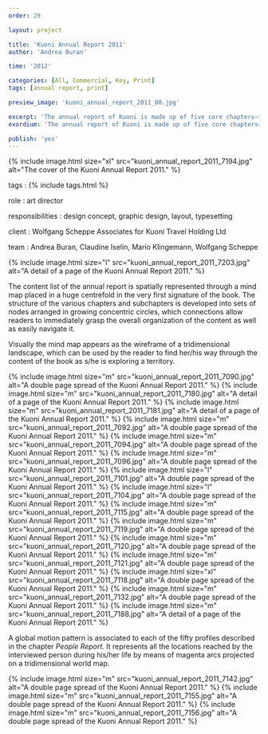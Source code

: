 ```yaml
---
order: 29

layout: project

title: 'Kuoni Annual Report 2011'
author: 'Andrea Buran'

time: '2012'

categories: [All, Commercial, Key, Print]
tags: [annual report, print]

preview_image: 'kuoni_annual_report_2011_00.jpg'

excerpt: 'The annual report of Kuoni is made up of five core chapters—the Market Report, the Financial Report, the People Report, the Brand Report and the Future Report.'
exordium: 'The annual report of Kuoni is made up of five core chapters—the *Market Report*, the *Financial Report*, the *People Report*, the *Brand Report* and the *Future Report*.'

publish: 'yes'
---
```


<div class="figures">
  {% include image.html size="xl" src="kuoni_annual_report_2011_7194.jpg" alt="The cover of the Kuoni Annual Report 2011." %}
</div>

tags
: {% include tags.html %}

role
: art director

responsibilities
: design concept, graphic design, layout, typesetting

client
: Wolfgang Scheppe Associates for Kuoni Travel Holding Ltd

team
: Andrea Buran, Claudine Iselin, Mario Klingemann, Wolfgang Scheppe

<div class="figures">
  {% include image.html size="l" src="kuoni_annual_report_2011_7203.jpg" alt="A detail of a page of the Kuoni Annual Report 2011." %}
</div>

The content list of the annual report is spatially represented through a mind map placed in a huge centrefold in the very first signature of the book. The structure of the various chapters and subchapters is developed into sets of nodes arranged in growing concentric circles, which connections allow readers to immediately grasp the overall organization of the content as well as easily navigate it.

Visually the mind map appears as the wireframe of a tridimensional landscape, which can be used by the reader to find her/his way through the content of the book as s/he is exploring a territory.

<div class="figures">
  {% include image.html size="m" src="kuoni_annual_report_2011_7090.jpg" alt="A double page spread of the Kuoni Annual Report 2011." %}
  {% include image.html size="m" src="kuoni_annual_report_2011_7180.jpg" alt="A detail of a page of the Kuoni Annual Report 2011." %}
  {% include image.html size="m" src="kuoni_annual_report_2011_7181.jpg" alt="A detail of a page of the Kuoni Annual Report 2011." %}
  {% include image.html size="m" src="kuoni_annual_report_2011_7092.jpg" alt="A double page spread of the Kuoni Annual Report 2011." %}
  {% include image.html size="m" src="kuoni_annual_report_2011_7094.jpg" alt="A double page spread of the Kuoni Annual Report 2011." %}
  {% include image.html size="m" src="kuoni_annual_report_2011_7096.jpg" alt="A double page spread of the Kuoni Annual Report 2011." %}
  {% include image.html size="l" src="kuoni_annual_report_2011_7101.jpg" alt="A double page spread of the Kuoni Annual Report 2011." %}
  {% include image.html size="l" src="kuoni_annual_report_2011_7104.jpg" alt="A double page spread of the Kuoni Annual Report 2011." %}
  {% include image.html size="m" src="kuoni_annual_report_2011_7115.jpg" alt="A double page spread of the Kuoni Annual Report 2011." %}
  {% include image.html size="m" src="kuoni_annual_report_2011_7119.jpg" alt="A double page spread of the Kuoni Annual Report 2011." %}
  {% include image.html size="m" src="kuoni_annual_report_2011_7120.jpg" alt="A double page spread of the Kuoni Annual Report 2011." %}
  {% include image.html size="m" src="kuoni_annual_report_2011_7121.jpg" alt="A double page spread of the Kuoni Annual Report 2011." %}
  {% include image.html size="xl" src="kuoni_annual_report_2011_7118.jpg" alt="A double page spread of the Kuoni Annual Report 2011." %}
  {% include image.html size="m" src="kuoni_annual_report_2011_7132.jpg" alt="A double page spread of the Kuoni Annual Report 2011." %}
  {% include image.html size="m" src="kuoni_annual_report_2011_7188.jpg" alt="A detail of a page of the Kuoni Annual Report 2011." %}
</div>

A global motion pattern is associated to each of the fifty profiles described in the chapter *People Report*. It represents all the locations reached by the interviewed person during his/her life by means of magenta arcs projected on a tridimensional world map.

<div class="figures">
  {% include image.html size="m" src="kuoni_annual_report_2011_7142.jpg" alt="A double page spread of the Kuoni Annual Report 2011." %}
  {% include image.html size="m" src="kuoni_annual_report_2011_7155.jpg" alt="A double page spread of the Kuoni Annual Report 2011." %}
  {% include image.html size="m" src="kuoni_annual_report_2011_7156.jpg" alt="A double page spread of the Kuoni Annual Report 2011." %}
</div>